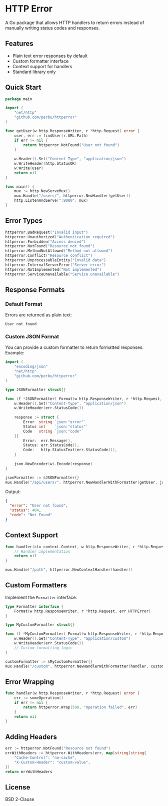 # HTTP Error

A Go package that allows HTTP handlers to return errors instead of manually writing status codes and responses.

## Features

- Plain text error responses by default
- Custom formatter interface
- Context support for handlers
- Standard library only

## Quick Start

```go
package main

import (
    "net/http"
    "github.com/perbu/httperror"
)

func getUser(w http.ResponseWriter, r *http.Request) error {
    user, err := findUser(r.URL.Path)
    if err != nil {
        return httperror.NotFound("User not found")
    }
    
    w.Header().Set("Content-Type", "application/json")
    w.WriteHeader(http.StatusOK)
    w.Write(user)
    return nil
}

func main() {
    mux := http.NewServeMux()
    mux.Handle("/users/", httperror.NewHandler(getUser))
    http.ListenAndServe(":8080", mux)
}
```

## Error Types

```go
httperror.BadRequest("Invalid input")
httperror.Unauthorized("Authentication required")
httperror.Forbidden("Access denied")
httperror.NotFound("Resource not found")
httperror.MethodNotAllowed("Method not allowed")
httperror.Conflict("Resource conflict")
httperror.UnprocessableEntity("Invalid data")
httperror.InternalServerError("Server error")
httperror.NotImplemented("Not implemented")
httperror.ServiceUnavailable("Service unavailable")
```

## Response Formats

### Default Format
Errors are returned as plain text:
```
User not found
```

### Custom JSON Format

You can provide a custom formatter to return formatted responses. Example:
```go
import (
    "encoding/json"
    "net/http"
    "github.com/perbu/httperror"
)

type JSONFormatter struct{}

func (f *JSONFormatter) Format(w http.ResponseWriter, r *http.Request, err httperror.HTTPError) {
    w.Header().Set("Content-Type", "application/json")
    w.WriteHeader(err.StatusCode())
    
    response := struct {
        Error  string `json:"error"`
        Status int    `json:"status"`
        Code   string `json:"code"`
    }{
        Error:  err.Message(),
        Status: err.StatusCode(),
        Code:   http.StatusText(err.StatusCode()),
    }
    
    json.NewEncoder(w).Encode(response)
}

jsonFormatter := &JSONFormatter{}
mux.Handle("/api/users/", httperror.NewHandlerWithFormatter(getUser, jsonFormatter))
```

Output:
```json
{
  "error": "User not found",
  "status": 404,
  "code": "Not Found"
}
```

## Context Support

```go
func handler(ctx context.Context, w http.ResponseWriter, r *http.Request) error {
    // Handler implementation
    return nil
}

mux.Handle("/path", httperror.NewContextHandler(handler))
```

## Custom Formatters

Implement the `Formatter` interface:

```go
type Formatter interface {
    Format(w http.ResponseWriter, r *http.Request, err HTTPError)
}

type MyCustomFormatter struct{}

func (f *MyCustomFormatter) Format(w http.ResponseWriter, r *http.Request, err HTTPError) {
    w.Header().Set("Content-Type", "application/custom")
    w.WriteHeader(err.StatusCode())
    // Custom formatting logic
}

customFormatter := &MyCustomFormatter{}
mux.Handle("/custom", httperror.NewHandlerWithFormatter(handler, customFormatter))
```

## Error Wrapping

```go
func handler(w http.ResponseWriter, r *http.Request) error {
    err := someOperation()
    if err != nil {
        return httperror.Wrap(500, "Operation failed", err)
    }
    return nil
}
```

## Adding Headers

```go
err := httperror.NotFound("Resource not found")
errWithHeaders := httperror.WithHeaders(err, map[string]string{
    "Cache-Control": "no-cache",
    "X-Custom-Header": "custom-value",
})
return errWithHeaders
```

## License

BSD 2-Clause